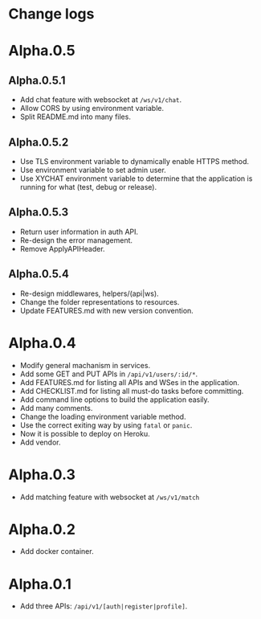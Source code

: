 # Change logs

# Alpha.0.5
## Alpha.0.5.1
- Add chat feature with websocket at `/ws/v1/chat`.
- Allow CORS by using environment variable.
- Split README.md into many files.

## Alpha.0.5.2
- Use TLS environment variable to dynamically enable HTTPS method.
- Use environment variable to set admin user.
- Use XYCHAT environment variable to determine that the application is running
for what (test, debug or release).

## Alpha.0.5.3
- Return user information in auth API.
- Re-design the error management.
- Remove ApplyAPIHeader.

## Alpha.0.5.4
- Re-design middlewares, helpers/(api|ws).
- Change the folder representations to resources.
- Update FEATURES.md with new version convention.


# Alpha.0.4
- Modify general machanism in services.
- Add some GET and PUT APIs in `/api/v1/users/:id/*`.
- Add FEATURES.md for listing all APIs and WSes in the application.
- Add CHECKLIST.md for listing all must-do tasks before committing.
- Add command line options to build the application easily.
- Add many comments.
- Change the loading environment variable method.
- Use the correct exiting way by using `fatal` or `panic`.
- Now it is possible to deploy on Heroku.
- Add vendor.

# Alpha.0.3

- Add matching feature with websocket at `/ws/v1/match`

# Alpha.0.2

- Add docker container.

# Alpha.0.1

- Add three APIs: `/api/v1/[auth|register|profile]`.
